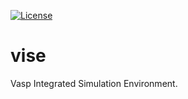 
[![License](https://img.shields.io/apm/l/vise)](https://img.shields.io/apm/l/vise)

# vise
Vasp Integrated Simulation Environment. 
